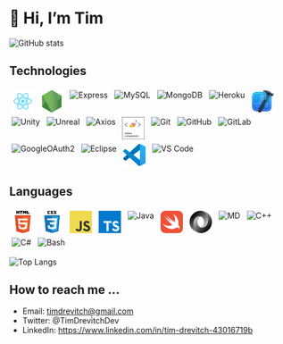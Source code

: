 # 👋 Hi, I’m Tim
![GitHub stats](https://github-readme-stats.vercel.app/api?username=timdrevitch&show_icons=true&theme=tokyonight)

## Technologies
<p align="left">
<img src="https://raw.githubusercontent.com/github/explore/80688e429a7d4ef2fca1e82350fe8e3517d3494d/topics/react/react.png" alt="React" height="40" style="vertical-align:top; margin:4px">
<img src="https://raw.githubusercontent.com/github/explore/80688e429a7d4ef2fca1e82350fe8e3517d3494d/topics/nodejs/nodejs.png" alt="Node" height="40" style="vertical-align:top; margin:4px">
<img src="https://img.icons8.com/nolan/344/express-js.png" alt="Express" height="40" style="vertical-align:top; margin:4px">
<img src="https://img.icons8.com/fluency/344/mysql-logo.png" alt="MySQL" height="40" style="vertical-align:top; margin:4px">
<img src="https://img.icons8.com/external-tal-revivo-color-tal-revivo/344/external-mongodb-a-cross-platform-document-oriented-database-program-logo-color-tal-revivo.png" alt="MongoDB" height="40" style="vertical-align:top; margin:4px">
<img src="https://img.icons8.com/color/344/heroku.png" alt="Heroku" height="40" style="vertical-align:top; margin:4px">
  <img src="https://raw.githubusercontent.com/github/explore/80688e429a7d4ef2fca1e82350fe8e3517d3494d/topics/xcode/xcode.png" alt="Xcode" height="40" style="vertical-align:top; margin:4px">
<img src="https://img.icons8.com/nolan/344/unity.png" alt="Unity" height="40" style="vertical-align:top; margin:4px">
<img src="https://img.icons8.com/nolan/344/unreal-engine.png" alt="Unreal" height="40" style="vertical-align:top; margin:4px">
<img src="https://static.axios.com/img/axios-icon.png" alt="Axios" height="40" style="vertical-align:top; margin:4px">
<img src="https://raw.githubusercontent.com/github/explore/80688e429a7d4ef2fca1e82350fe8e3517d3494d/topics/styled-components/styled-components.png" alt="styled-components" height="40" style="vertical-align:top; margin:4px">
<img src="https://raw.githubusercontent.com/jmnote/z-icons/master/svg/git.svg" alt="Git" height="40" style="vertical-align:top; margin:4px">
<img src="https://img.icons8.com/color-glass/344/github--v1.png" alt="GitHub" height="40" style="vertical-align:top; margin:4px">
<img src="https://img.icons8.com/color/344/gitlab.png" alt="GitLab" height="40" style="vertical-align:top; margin:4px">
<img src="https://raw.githubusercontent.com/jmnote/z-icons/master/svg/google.svg" alt="GoogleOAuth2" height="40" style="vertical-align:top; margin:4px">
<img src="https://img.icons8.com/office/344/java-eclipse.png" alt="Eclipse" height="40" style="vertical-align:top; margin:4px">
<img src="https://raw.githubusercontent.com/github/explore/80688e429a7d4ef2fca1e82350fe8e3517d3494d/topics/visual-studio-code/visual-studio-code.png" alt="VS Code" height="40" style="vertical-align:top; margin:4px">
<img src="https://img.icons8.com/nolan/344/apple-app-store--v2.png" alt="VS Code" height="40" style="vertical-align:top; margin:4px">
</p>

## Languages
<p align="left">
<img src="https://raw.githubusercontent.com/github/explore/80688e429a7d4ef2fca1e82350fe8e3517d3494d/topics/html/html.png" alt="HTML" height="40" style="vertical-align:top; margin:4px">
<img src="https://raw.githubusercontent.com/github/explore/80688e429a7d4ef2fca1e82350fe8e3517d3494d/topics/css/css.png" alt="CSS" height="40" style="vertical-align:top; margin:4px">
<img src="https://raw.githubusercontent.com/github/explore/80688e429a7d4ef2fca1e82350fe8e3517d3494d/topics/javascript/javascript.png" alt="JavaScript" height="40" style="vertical-align:top; margin:4px">
<img src="https://raw.githubusercontent.com/github/explore/80688e429a7d4ef2fca1e82350fe8e3517d3494d/topics/typescript/typescript.png" alt="TypeScript" height="40" style="vertical-align:top; margin:4px">
<img src="https://raw.githubusercontent.com/jmnote/z-icons/master/svg/java.svg" alt="Java" height="40" style="vertical-align:top; margin:4px">
<img src="https://raw.githubusercontent.com/github/explore/80688e429a7d4ef2fca1e82350fe8e3517d3494d/topics/swift/swift.png" alt="Swift" height="40" style="vertical-align:top; margin:4px">
<img src="https://raw.githubusercontent.com/github/explore/80688e429a7d4ef2fca1e82350fe8e3517d3494d/topics/json/json.png" alt="JSON" height="40" style="vertical-align:top; margin:4px">
<img src="https://img.icons8.com/officel/344/markdown.png" alt="MD" height="40" style="vertical-align:top; margin:4px">
<img src="https://raw.githubusercontent.com/jmnote/z-icons/master/svg/cpp.svg" alt="C++" height="40" style="vertical-align:top; margin:4px">
<img src="https://raw.githubusercontent.com/jmnote/z-icons/master/svg/csharp.svg" alt="C#" height="40" style="vertical-align:top; margin:4px">
 <img src="https://raw.githubusercontent.com/jmnote/z-icons/master/svg/bash.svg" alt="Bash" height="40" style="vertical-align:top; margin:4px">
</p>

![Top Langs](https://github-readme-stats.vercel.app/api/top-langs/?username=timdrevitch&langs_count=10&layout=compact&theme=tokyonight&hide=C,ASP.NET,ShaderLab,HLSL,Objective-C)

## How to reach me ...
- Email: timdrevitch@gmail.com
- Twitter: @TimDrevitchDev
- LinkedIn: https://www.linkedin.com/in/tim-drevitch-43016719b
